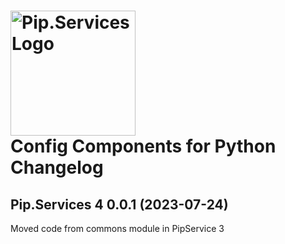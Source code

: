 # <img src="https://uploads-ssl.webflow.com/5ea5d3315186cf5ec60c3ee4/5edf1c94ce4c859f2b188094_logo.svg" alt="Pip.Services Logo" width="200"> <br/> Config Components for Python Changelog

## <a name="0.0.1"></a>Pip.Services 4 0.0.1 (2023-07-24)
Moved code from commons module in PipService 3